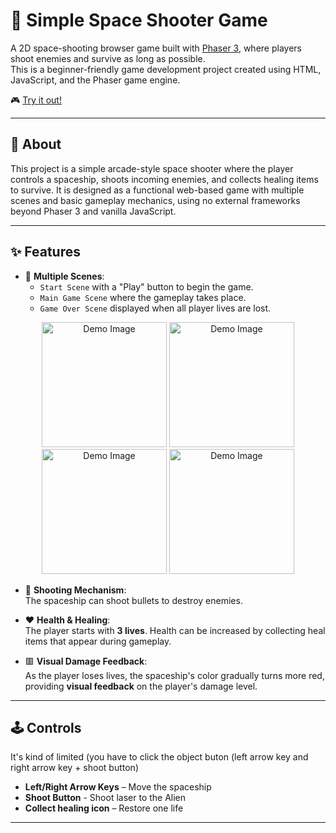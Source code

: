 # 🚀 Simple Space Shooter Game

A 2D space-shooting browser game built with [Phaser 3](https://phaser.io/), where players shoot enemies and survive as long as possible.  
This is a beginner-friendly game development project created using HTML, JavaScript, and the Phaser game engine.

🎮 [Try it out!](https://space-shooter0.netlify.app/)

---

## 📜 About

This project is a simple arcade-style space shooter where the player controls a spaceship, shoots incoming enemies, and collects healing items to survive. It is designed as a functional web-based game with multiple scenes and basic gameplay mechanics, using no external frameworks beyond Phaser 3 and vanilla JavaScript.

---

## ✨ Features

- 🔁 **Multiple Scenes**:  
  - `Start Scene` with a "Play" button to begin the game.  
  - `Main Game Scene` where the gameplay takes place.  
  - `Game Over Scene` displayed when all player lives are lost.
<div align="center">
  <img src="https://i.postimg.cc/rmtGwLNH/Whats-App-Image-2025-05-17-at-06-44-48.jpg" alt="Demo Image" style="width: 200px; height: auto;" />
  <img src="https://i.postimg.cc/MKtBxT8T/Whats-App-Image-2025-05-17-at-06-47-58-1.jpg" alt="Demo Image" style="width: 200px; height: auto;" />
  <img src="https://i.postimg.cc/7Z62LkxN/Whats-App-Image-2025-05-17-at-06-47-58.jpg" alt="Demo Image" style="width: 200px; height: auto;" />
  <img src="https://i.postimg.cc/4dC7wHp8/Whats-App-Image-2025-05-17-at-06-48-34.jpg" alt="Demo Image" style="width: 200px; height: auto;" />
</div>

- 🔫 **Shooting Mechanism**:  
  The spaceship can shoot bullets to destroy enemies.

- ❤️ **Health & Healing**:  
  The player starts with **3 lives**. Health can be increased by collecting heal items that appear during gameplay.

- 🟥 **Visual Damage Feedback**:  
  As the player loses lives, the spaceship's color gradually turns more red, providing **visual feedback** on the player's damage level.

---

## 🕹️ Controls
It's kind of limited (you have to click the object buton (left arrow key and right arrow key + shoot button)
- **Left/Right Arrow Keys** – Move the spaceship  
- **Shoot Button** - Shoot laser to the Alien
- **Collect healing icon** – Restore one life

---
